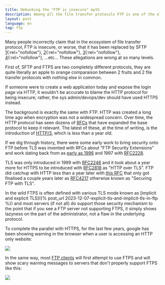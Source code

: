 ```yaml
---
title: Debunking the "FTP is insecure" myth
description: Among all the file transfer protocols FTP is one of the oldest but is far from being a legacy protocol
layout: post
language: en
tag: ftp
---
```


Many people incorrectly claim that in the ecosystem of file transfer protocol, FTP is insecure, or worse, that it has been replaced by SFTP [1](https://www.freecodecamp.org/news/what-is-ftp-file-transfer-protocol-and-ftp-server-meaning/#are-ftp-servers-secure){:rel="nofollow"}, [2](https://www.sharetru.com/blog/key-advantages-and-disadvantages-of-ftp#:~:text=FTP%20is%20inherently%20an%20non,FTP%20like%20FTPS%20or%20SFTP.){:rel="nofollow"}, [3](https://www.galaxkey.com/blog/whats-wrong-with-using-ftp-for-transferring-large-files/){:rel="nofollow"}, [4](https://community.spiceworks.com/topic/2106681-how-unsafe-is-ftp){:rel="nofollow"}, ...etc... These allegations are wrong at so many levels.

First of, SFTP and FTPS are two completely different protocols, they are quite literally an apple to orange comparaison between 2 fruits and 2 file transfer protocols with nothing else in common.

If someone were to create a web application today and expose the login page via HTTP, it wouldn't be accurate to blame the HTTP protocol for being insecure; rather, the sys admin/devops/dev should have used HTTPS instead.

The background is exactly the same with FTP. HTTP was created a long time ago when encryption was not a widespread concern. Over time, the HTTP protocol has seen dozens of [RFCs](https://developer.mozilla.org/en-US/docs/Web/HTTP/Resources_and_specifications) that have expanded the base protocol to keep it relevant. The latest of these, at the time of writing, is the introduction of [HTTP/3](https://www.ietf.org/rfc/rfc9114.txt), which is less than a year old.

If we dig through history, there were some early work to bring security onto FTP before TLS was invented with RFCs about "FTP Security Extensions" and work dating back from as [early as 1996](https://datatracker.ietf.org/doc/id/draft-murray-auth-ftp-ssl-00.txt) and 1997 with [RFC2228](https://datatracker.ietf.org/doc/html/rfc2228).

TLS was only introduced in 1999 with [RFC2246](https://www.ietf.org/rfc/rfc2246.txt) and it took about a year more for HTTPS to be introduced with [RFC2818](https://datatracker.ietf.org/doc/html/rfc2818) as "HTTP over TLS". FTP did catchup with HTTP less than a year later with [this RFC](https://datatracker.ietf.org/doc/html/draft-murray-auth-ftp-ssl-07) that only got finalised a couple years later as [RFC4217](https://datatracker.ietf.org/doc/html/rfc4217) otherwise known as "Securing FTP with TLS".

In the wild FTPS is often defined with various TLS mode known as [implicit and explicit TLS]({% post_url 2023-12-07-explicit-tls-and-implicit-tls-in-ftp %}) and most servers (if not all) do support those security mechanism to the point that if you see a FTP server not supporting FTPS, it simply shows lazyness on the part of the administrator, not a flaw in the underlying protocol.

To complete the parallel with HTTPS, for the last few years, google has been showing warning in the browser when a user is accessing an HTTP only website:

<img class="fancy" src="https://www.eff.org/files/banner_library/http_warning.png" />

In the same way, most [FTP clients](https://www.filestash.app/online-ftp-client.html) will first attempt to use FTPS and will show scary warning messages to servers that don't properly support FTPS like this:

<img class="fancy" src="https://i.stack.imgur.com/BM6gq.png" />
